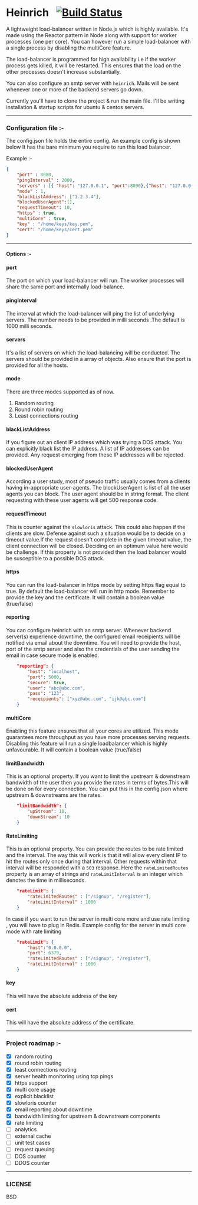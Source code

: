# Heinrich  &nbsp;&nbsp;[![Build Status](https://travis-ci.org/GavinDmello/heinrich.svg?branch=master)](https://travis-ci.org/GavinDmello/heinrich.svg?branch=master)&nbsp;

A lightweight load-balancer written in Node.js which is highly available. It's made using the Reactor pattern in Node along with support for worker processes (one per core). You can however run a simple load-balancer with a single process by disabling the multiCore feature.

The load-balancer is programmed for high availability i.e if the worker process gets killed, it will be restarted. This ensures that the load on the other processes doesn't increase substantially.

You can also configure an smtp server with `heinrich`. Mails will be sent whenever one or more of the backend servers go down.

Currently you'll have to clone the project & run the main file. I'll be writing installation & startup scripts for ubuntu & centos servers.

-------------------------------------------------------
### Configuration file :-
The config.json file holds the entire config. An example config is shown below
It has the bare minimum you require to run this load balancer.

Example :-
```json
{
    "port" : 8080,
    "pingInterval" : 2000,
    "servers" : [{ "host": "127.0.0.1", "port":8090},{"host": "127.0.0.1", "port": 9000}],
    "mode" : 1,
    "blackListAddress": ["1.2.3.4"],
    "blockedUserAgent":[],
    "requestTimeout": 10,
    "https" : true,
    "multiCore" : true,
    "key" : "/home/keys/key.pem",
    "cert": "/home/keys/cert.pem"
}
```

-------------------------------------------------------
#### Options :-
#### port
The port on which your load-balancer will run. The worker processes will share the same port and internally load-balance.

#### pingInterval
The interval at which the load-balancer will ping the list of underlying  servers. The number needs to be provided in milli seconds .The default is 1000 milli seconds.

#### servers
It's a list of servers on which the load-balancing will be conducted. The servers should be provided in a array of objects. Also ensure that the port is provided for all the hosts.

#### mode
There are three modes supported as of now.

 1.  Random routing
 2.  Round robin routing
 3.  Least connections routing


#### blackListAddress
If you figure out an client IP address which was trying a DOS attack. You can explicitly black list the IP address. A list of IP addresses can be provided. Any request emerging from these IP addresses will be rejected.

#### blockedUserAgent
According a user study, most of pseudo traffic usually comes from a clients having in-appropriate user-agents. The blockUserAgent is list of all the user agents you can block. The user agent should be in string format. The client requesting with these user agents will get 500 response code.

#### requestTimeout
This is counter against the `slowloris` attack. This could also happen if the clients are slow. Defense against such a situation would be to decide on a timeout value.If the request doesn't complete in the given timeout value, the client connection will be closed. Deciding on an optimum value here would be challenge. If this property is not provided then the load balancer would be susceptible to a possible DOS attack.

#### https
You can run the load-balancer in https mode by setting https flag equal to true. By default the load-balancer will run in http mode.
Remember to provide the key and the certificate. It will contain a boolean value (true/false)

#### reporting
You can configure heinrich with an smtp server. Whenever backend server(s) experience downtime, the
configured email receipients will be notified via email about the downtime. You will need to provide the host, port  of the smtp server  and also the credentials of the user sending the email in case secure mode is enabled.

```json
    "reporting": {
        "host": "localhost",
        "port": 5000,
        "secure": true,
        "user": "abc@abc.com",
        "pass": "123",
        "receipients": ["xyz@abc.com", "ijk@abc.com"]
    }
```

#### multiCore
Enabling this feature ensures that all your cores are utilized. This mode guarantees more throughput as you have more processes serving requests. Disabling this feature will run a single loadbalancer which is highly unfavourable. It will contain a boolean value (true/false)

#### limitBandwidth
This is an optional property. If you want to limit the upstream & downstream bandwidth of the
user then you provide the rates in terms of bytes.This will be done on for every connection.
You can put this in the config.json where upstream & downstreams are the rates.

```json
    "limitBandwidth": {
        "upStream": 10,
        "downStream": 10
    }
```

#### RateLimiting
This is an optional property. You can provide the routes to be rate limited and the interval. The way this will work is that it will allow every client IP to hit the routes only once during that interval. Other requests within that interval will be responded with a `503` response. 
Here the `rateLimitedRoutes` property is an array of strings and `rateLimitInterval` is an integer which denotes the time in milliseconds.
```json
    "rateLimit": {
        "rateLimitedRoutes" : ["/signup", "/register"],
        "rateLimitInterval" : 1000
    }
```
In case if you want to run the server in multi core more and use rate limiting , you will have to plug in Redis.
Example config for the server in multi core mode with rate limiting
```json
    "rateLimit": {
        "host":"0.0.0.0",
        "port": 6379,
        "rateLimitedRoutes" : ["/signup", "/register"],
        "rateLimitInterval" : 1000
    }
```

#### key
This will have the absolute address of the key

#### cert
This will have the absolute address of the certificate.

-------------------------------------------------------
### Project roadmap :-

- [x] random routing
- [x] round robin routing
- [x] least connections routing
- [x] server health monitoring using tcp pings
- [x] https support
- [x] multi core usage
- [x] explicit blacklist
- [x] slowloris counter
- [x] email reporting about downtime
- [x] bandwidth limiting for upstream & downstream components
- [x] rate limiting
- [ ] analytics
- [ ] external cache
- [ ] unit test cases
- [ ] request queuing
- [ ] DOS counter
- [ ] DDOS counter

-------------------------------------------------------
### LICENSE

BSD
